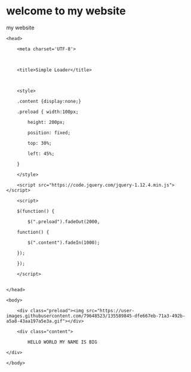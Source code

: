 # welcome to my website

my website

<html>

	<head>

		<meta charset='UTF-8'>

		

		<title>Simple Loader</title>

		

		<style>

		.content {display:none;}

		.preload { width:100px;

			height: 200px;

			position: fixed;

			top: 30%;

			left: 45%;

		}

		</style>

		<script src="https://code.jquery.com/jquery-1.12.4.min.js"></script>

		<script>

		$(function() {

			$(".preload").fadeOut(2000, 

		function() {

			$(".content").fadeIn(1000);

		});

		});

		</script>


	</head>

	<body>

		<div class="preload"><img src="https://user-images.githubusercontent.com/79648523/135589845-dfe667eb-71a3-492b-a5a8-43aa197a5e3a.gif"></div>

		<div class="content">

			HELLO WORLD MY NAME IS BIG 

	</div>

	</body>

</html>

<!-- ref : SmallEnvelop.com -->

<!-- https://smallenvelop.com/display-loading-icon-page-loads-completely/ -->


